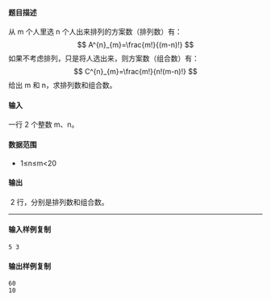 #### 题目描述

从 m 个人里选 n 个人出来排列的方案数（排列数）有：  
$$
A^{n}_{m}=\frac{m!}{(m-n)!}
$$
如果不考虑排列，只是将人选出来，则方案数（组合数）有：  
$$
C^{n}_{m}=\frac{m!}{n!(m-n)!}
$$
给出 m 和 n，求排列数和组合数。  

#### 输入

一行 2 个整数 m、n。

#### 数据范围

-   1≤n≤m<20

#### 输出

 2 行，分别是排列数和组合数。

___

#### 输入样例复制

```
5 3
```

#### 输出样例复制

```
60
10
```